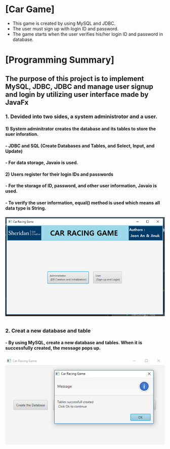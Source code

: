 # [Car Game]
  - This game is created by using MySQL and JDBC.
  - The user must sign up with login ID and password.
  - The game starts when the user verifies his/her login ID and password in database. 

# [Programming Summary]
## The purpose of this project is to implement MySQL, JDBC, JDBC and manage user signup and login by utilizing user interface made by JavaFx
### 1. Devided into two sides, a system administrotor and a user.
#### 1) System adminitrator creates the database and its tables to store the suer inforation.
####    - JDBC and SQL (Create Databases and Tables, and Select, Input, and Update)
####    - For data storage, Javaio is used.
#### 2) Users register for their login IDs and passwords
####    - For the storage of ID, password, and other user information, Javaio is used.
####    - To verify the user information, equal() method is used which means all data type is String.
##### ![Main Page](mainpage.PNG)
######
### 2. Creat a new database and table 
#### - By using MySQL, create a new database and tables. When it is successfully created, the message pops up.
#### ![Table Creation](createTable.PNG)
